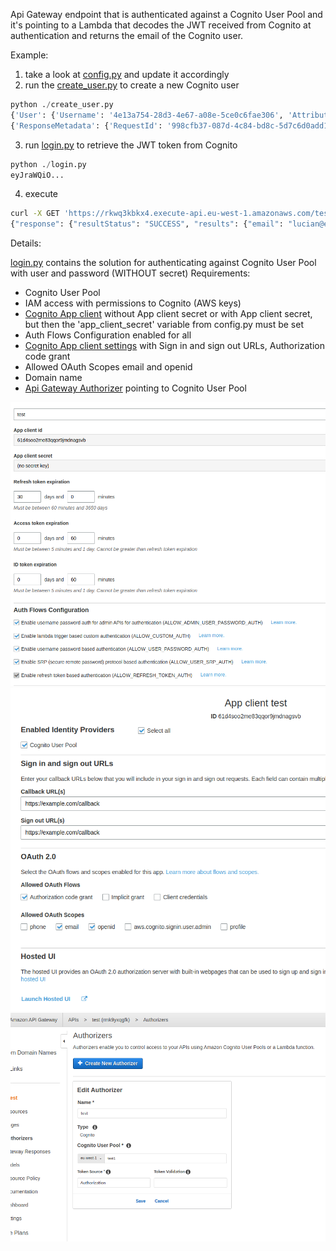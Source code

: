 Api Gateway endpoint that is authenticated against a Cognito User Pool and it's pointing to a Lambda that decodes the JWT received from Cognito at authentication and returns the email of the Cognito user.

Example:
1. take a look at [config.py](config.py) and update it accordingly 
2. run the [create_user.py](create_user.py) to create a new Cognito user
```python
python ./create_user.py 
{'User': {'Username': '4e13a754-28d3-4e67-a08e-5ce0c6fae306', 'Attributes': [{'Name': 'sub', 'Value': '4e13a754-28d3-4e67-a08e-5ce0c6fae306'}, {'Name': 'email', 'Value': 'lucian@example.com'}], 'UserCreateDate': datetime.datetime(2022, 1, 21, 16, 33, 51, 979000, tzinfo=tzlocal()), 'UserLastModifiedDate': datetime.datetime(2022, 1, 21, 16, 33, 51, 979000, tzinfo=tzlocal()), 'Enabled': True, 'UserStatus': 'FORCE_CHANGE_PASSWORD'}, 'ResponseMetadata': {'RequestId': 'abd2d63c-a1b7-4cc8-a31c-a476f81c68fc', 'HTTPStatusCode': 200, 'HTTPHeaders': {'date': 'Fri, 21 Jan 2022 14:33:52 GMT', 'content-type': 'application/x-amz-json-1.1', 'content-length': '309', 'connection': 'keep-alive', 'x-amzn-requestid': 'abd2d63c-a1b7-4cc8-a31c-a476f81c68fc'}, 'RetryAttempts': 0}}
{'ResponseMetadata': {'RequestId': '998cfb37-087d-4c84-bd8c-5d7c6d0add14', 'HTTPStatusCode': 200, 'HTTPHeaders': {'date': 'Fri, 21 Jan 2022 14:33:52 GMT', 'content-type': 'application/x-amz-json-1.1', 'content-length': '2', 'connection': 'keep-alive', 'x-amzn-requestid': '998cfb37-087d-4c84-bd8c-5d7c6d0add14'}, 'RetryAttempts': 0}}
```

3. run [login.py](login.py) to retrieve the JWT token from Cognito
```python
python ./login.py 
eyJraWQiO...
```
4. execute 
```bash
curl -X GET 'https://rkwq3kbkx4.execute-api.eu-west-1.amazonaws.com/test' -H 'Authorization: eyJraWQiO...'
{"response": {"resultStatus": "SUCCESS", "results": {"email": "lucian@example.com"}}}
```

Details:

[login.py](login.py) contains the solution for authenticating against Cognito User Pool with user and password (WITHOUT secret)
Requirements:
- Cognito User Pool
- IAM access with permissions to Cognito (AWS keys)
- [Cognito App client](App_client.png) without App client secret or with App client secret, but then the 'app_client_secret' variable from config.py must be set 
- Auth Flows Configuration enabled for all
- [Cognito App client settings](App_client_settings.png) with Sign in and sign out URLs, Authorization code grant
- Allowed OAuth Scopes email and openid
- Domain name
- [Api Gateway Authorizer](api_gw_authorizers.png) pointing to Cognito User Pool

![Cognito App client](App_client.png)
![Cognito App client settings](App_client_settings.png)
![Api Gateway Authorizer](api_gw_authorizers.png)
